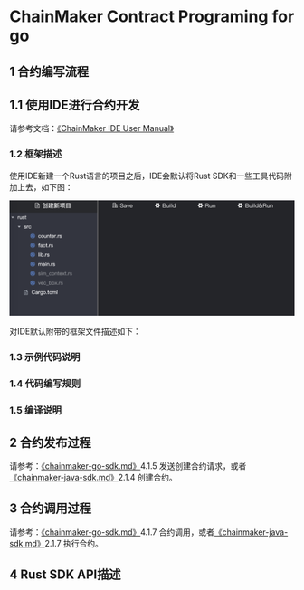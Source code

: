 # ChainMaker Contract Programing for go

## 1 合约编写流程

## 1.1 使用IDE进行合约开发

请参考文档：[《ChainMaker IDE User Manual》](./chainmaker-ide-user-manual.md)

### 1.2 框架描述

使用IDE新建一个Rust语言的项目之后，IDE会默认将Rust SDK和一些工具代码附加上去，如下图：

<img src="../images/rust-frame.png" alt="rust-frame.png" style="zoom:50%;" />

对IDE默认附带的框架文件描述如下：

### 1.3 示例代码说明

### 1.4 代码编写规则

### 1.5 编译说明



## 2 合约发布过程

请参考：[《chainmaker-go-sdk.md》](./chainmaker-go-sdk.md)4.1.5 发送创建合约请求，或者[《chainmaker-java-sdk.md》](./chainmaker-java-sdk.md)2.1.4 创建合约。

## 3 合约调用过程

请参考：[《chainmaker-go-sdk.md》](./chainmaker-go-sdk.md)4.1.7 合约调用，或者[《chainmaker-java-sdk.md》](./chainmaker-java-sdk.md)2.1.7 执行合约。



## 4 Rust SDK API描述

